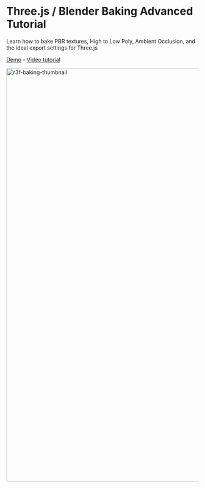 # Three.js / Blender Baking Advanced Tutorial

Learn how to bake PBR textures, High to Low Poly, Ambient Occlusion, and the ideal export settings for Three.js

[Demo](https://baking-advanced.wawasensei.dev) - [Video tutorial](https://youtu.be/fBH8SYA1aTI)


<img width="1920" height="1080" alt="r3f-baking-thumbnail" src="https://github.com/user-attachments/assets/cf3a4aeb-f694-4341-b537-e7e4722cbd92" />
